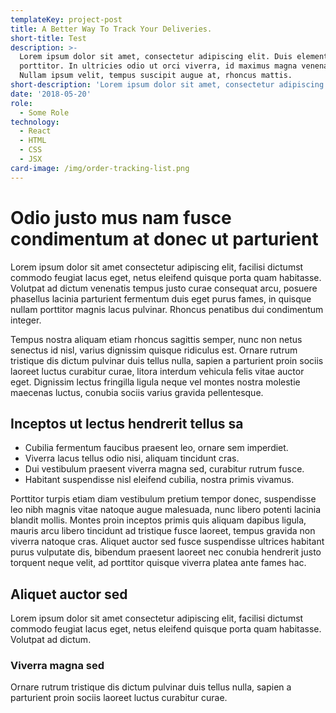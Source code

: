 ```yaml
---
templateKey: project-post
title: A Better Way To Track Your Deliveries.
short-title: Test
description: >-
  Lorem ipsum dolor sit amet, consectetur adipiscing elit. Duis elementum congue
  porttitor. In ultricies odio ut orci viverra, id maximus magna venenatis.
  Nullam ipsum velit, tempus suscipit augue at, rhoncus mattis.
short-description: 'Lorem ipsum dolor sit amet, consectetur adipiscing elit.'
date: '2018-05-20'
role:
  - Some Role
technology:
  - React
  - HTML
  - CSS
  - JSX
card-image: /img/order-tracking-list.png
---
```

# Odio justo mus nam fusce condimentum at donec ut parturient

Lorem ipsum dolor sit amet consectetur adipiscing elit, facilisi dictumst commodo feugiat lacus eget, netus eleifend quisque porta quam habitasse. Volutpat ad dictum venenatis tempus justo curae consequat arcu, posuere phasellus lacinia parturient fermentum duis eget purus fames, in quisque nullam porttitor magnis lacus pulvinar. Rhoncus penatibus dui condimentum integer.

Tempus nostra aliquam etiam rhoncus sagittis semper, nunc non netus senectus id nisl, varius dignissim quisque ridiculus est. Ornare rutrum tristique dis dictum pulvinar duis tellus nulla, sapien a parturient proin sociis laoreet luctus curabitur curae, litora interdum vehicula felis vitae auctor eget. Dignissim lectus fringilla ligula neque vel montes nostra molestie maecenas luctus, conubia sociis varius gravida pellentesque. 

## Inceptos ut lectus hendrerit tellus sa

* Cubilia fermentum faucibus praesent leo, ornare sem imperdiet.
* Viverra lacus tellus odio nisi, aliquam tincidunt cras.
* Dui vestibulum praesent viverra magna sed, curabitur rutrum fusce.
* Habitant suspendisse nisl eleifend cubilia, nostra primis vivamus.

Porttitor turpis etiam diam vestibulum pretium tempor donec, suspendisse leo nibh magnis vitae natoque augue malesuada, nunc libero potenti lacinia blandit mollis. Montes proin inceptos primis quis aliquam dapibus ligula, mauris arcu libero tincidunt ad tristique fusce laoreet, tempus gravida non viverra natoque cras. Aliquet auctor sed fusce suspendisse ultrices habitant purus vulputate dis, bibendum praesent laoreet nec conubia hendrerit justo torquent neque velit, ad porttitor quisque viverra platea ante fames hac.

## Aliquet auctor sed
Lorem ipsum dolor sit amet consectetur adipiscing elit, facilisi dictumst commodo feugiat lacus eget, netus eleifend quisque porta quam habitasse. Volutpat ad dictum.

### Viverra magna sed
Ornare rutrum tristique dis dictum pulvinar duis tellus nulla, sapien a parturient proin sociis laoreet luctus curabitur curae.
